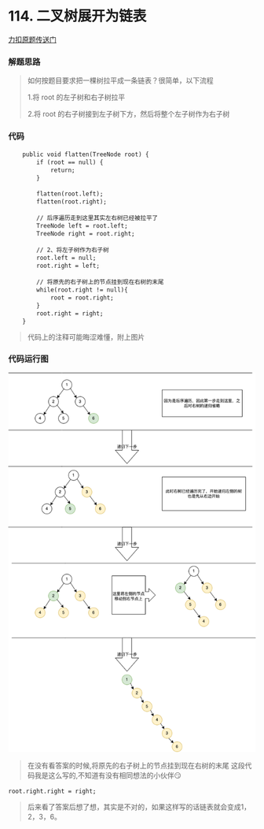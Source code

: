 # 114. 二叉树展开为链表

[力扣原题传送门](https://leetcode-cn.com/problems/flatten-binary-tree-to-linked-list/)


### 解题思路

> 如何按题目要求把一棵树拉平成一条链表？很简单，以下流程</p>
> 1.将 root 的左子树和右子树拉平</p>
> 2.将 root 的右子树接到左子树下方，然后将整个左子树作为右子树


### 代码

```
    public void flatten(TreeNode root) {
        if (root == null) {
            return;
        }

        flatten(root.left);
        flatten(root.right);

        // 后序遍历走到这里其实左右树已经被拉平了
        TreeNode left = root.left;
        TreeNode right = root.right;

        // 2、将左子树作为右子树
        root.left = null;
        root.right = left;

        // 将原先的右子树上的节点挂到现在右树的末尾
        while(root.right != null){
            root = root.right;
        }
        root.right = right;
    }
```

> 代码上的注释可能晦涩难懂，附上图片

### 代码运行图
<img src="./resources/114图解.png" style="margin: 0 auto; width: 600px;" />


> 在没有看答案的时候,将原先的右子树上的节点挂到现在右树的末尾
> 这段代码我是这么写的,不知道有没有相同想法的小伙伴😏
```
root.right.right = right;
```
> 后来看了答案后想了想，其实是不对的，如果这样写的话链表就会变成1，2，3，6。



